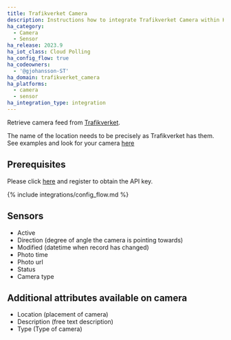 ```yaml
---
title: Trafikverket Camera
description: Instructions how to integrate Trafikverket Camera within Home Assistant.
ha_category:
  - Camera
  - Sensor
ha_release: 2023.9
ha_iot_class: Cloud Polling
ha_config_flow: true
ha_codeowners:
  - '@gjohansson-ST'
ha_domain: trafikverket_camera
ha_platforms:
  - camera
  - sensor
ha_integration_type: integration
---
```


Retrieve camera feed from [Trafikverket](https://www.trafikverket.se/).

The name of the location needs to be precisely as Trafikverket has them. See examples and look for your camera [here](https://www.trafikverket.se/trafikinformation/vag/?TrafficType=personalTraffic&map=0%2F650778%2F7200000%2F&Layers=TrafficCameras%2B=)

## Prerequisites

Please click [here](https://api.trafikinfo.trafikverket.se/) and register to obtain the API key.

{% include integrations/config_flow.md %}

## Sensors

- Active
- Direction (degree of angle the camera is pointing towards)
- Modified (datetime when record has changed)
- Photo time
- Photo url
- Status
- Camera type

## Additional attributes available on camera

- Location (placement of camera)
- Description (free text description)
- Type (Type of camera)
